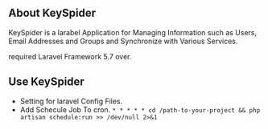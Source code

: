 ## About KeySpider
KeySpider is a larabel Application for Managing Information such as Users, Email Addresses and Groups and Synchronize with Various Services.

required Laravel Framework 5.7 over.

## Use KeySpider

* Setting for laravel Config Files.
* Add Schecule Job To cron.
  ```* * * * * cd /path-to-your-project && php artisan schedule:run >> /dev/null 2>&1```


